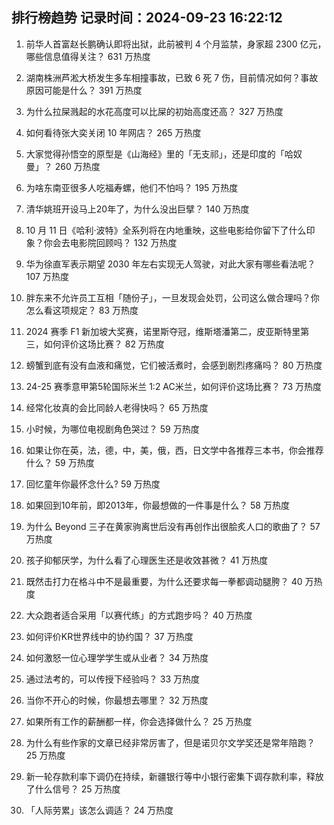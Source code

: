 
## 排行榜趋势 记录时间：2024-09-23 16:22:12
  
  1. 前华人首富赵长鹏确认即将出狱，此前被判 4 个月监禁，身家超 2300 亿元，哪些信息值得关注？ 631 万热度
    
  2. 湖南株洲芦淞大桥发生多车相撞事故，已致 6 死 7 伤，目前情况如何？事故原因可能是什么？ 391 万热度
    
  3. 为什么拉屎溅起的水花高度可以比屎的初始高度还高？ 327 万热度
    
  4. 如何看待张大奕关闭 10 年网店？ 265 万热度
    
  5. 大家觉得孙悟空的原型是《山海经》里的「无支祁」，还是印度的「哈奴曼」？ 260 万热度
    
  6. 为啥东南亚很多人吃福寿螺，他们不怕吗？ 195 万热度
    
  7. 清华姚班开设马上20年了，为什么没出巨擘？ 140 万热度
    
  8. 10 月 11 日《哈利·波特》全系列将在内地重映，这些电影给你留下了什么印象？你会去电影院回顾吗？ 132 万热度
    
  9. 华为徐直军表示期望 2030 年左右实现无人驾驶，对此大家有哪些看法呢？ 107 万热度
    
  10. 胖东来不允许员工互相「随份子」，一旦发现会处罚，公司这么做合理吗？你怎么看这项规定？ 83 万热度
    
  11. 2024 赛季 F1 新加坡大奖赛，诺里斯夺冠，维斯塔潘第二，皮亚斯特里第三，如何评价这场比赛？ 82 万热度
    
  12. 螃蟹到底有没有血液和痛觉，它们被活煮时，会感到剧烈疼痛吗？ 80 万热度
    
  13. 24-25 赛季意甲第5轮国际米兰 1:2 AC米兰，如何评价这场比赛？ 73 万热度
    
  14. 经常化妆真的会比同龄人老得快吗？ 65 万热度
    
  15. 小时候，为哪位电视剧角色哭过？ 59 万热度
    
  16. 如果让你在英，法，德，中，美，俄，西，日文学中各推荐三本书，你会推荐什么？ 59 万热度
    
  17. 回忆童年你最怀念什么? 59 万热度
    
  18. 如果回到10年前，即2013年，你最想做的一件事是什么？ 58 万热度
    
  19. 为什么 Beyond 三子在黄家驹离世后没有再创作出很脍炙人口的歌曲了？ 57 万热度
    
  20. 孩子抑郁厌学，为什么看了心理医生还是收效甚微？ 41 万热度
    
  21. 既然击打力在格斗中不是最重要，为什么还要求每一拳都调动腿胯？ 40 万热度
    
  22. 大众跑者适合采用「以赛代练」的方式跑步吗？ 40 万热度
    
  23. 如何评价KR世界线中的协约国？ 37 万热度
    
  24. 如何激怒一位心理学学生或从业者？ 34 万热度
    
  25. 通过法考的，可以传授下经验吗？ 33 万热度
    
  26. 当你不开心的时候，你最想去哪里？ 32 万热度
    
  27. 如果所有工作的薪酬都一样，你会选择做什么？ 25 万热度
    
  28. 为什么有些作家的文章已经非常厉害了，但是诺贝尔文学奖还是常年陪跑？ 25 万热度
    
  29. 新一轮存款利率下调仍在持续，新疆银行等中小银行密集下调存款利率，释放了什么信号？ 25 万热度
    
  30. 「人际劳累」该怎么调适？ 24 万热度
    